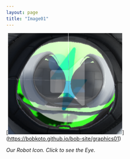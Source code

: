 ```yaml
---
layout: page
title: "Image01"
---
```



[![PasageIcon](/assets/PasageIcon.png)] (https://bobkoto.github.io/bob-site/graphics01)

>

*Our Robot Icon. Click to see the Eye.*
